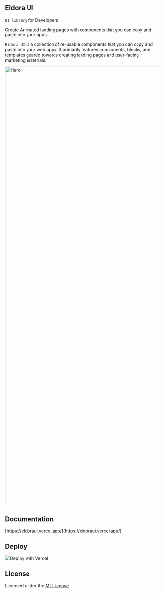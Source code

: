 ## Eldora UI
`UI library` for Developers

Create Animated landing pages with components that you can copy and paste into your apps.

`Eldora UI` is a collection of re-usable components that you can copy and paste into your web apps. It primarily features components, blocks, and templates geared towards creating landing pages and user-facing marketing materials.

<img width="1427" alt="Hero" src="https://github.com/karthikmudunuri/eldoraui/assets/102793643/74dec942-1979-4b41-9b41-9c9b98ec7a26">

## Documentation
[https://eldoraui.vercel.app/](https://eldoraui.vercel.app/)

## Deploy
[![Deploy with Vercel](https://vercel.com/button)](https://vercel.com/new/clone?repository-url=[https://github.com/karthikmudunuri/eldoraui])

## License

Licensed under the [MIT license](https://github.com/karthikmudunuri/eldoraui/blob/main/LICENSE.md)
